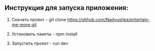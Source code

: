 ## Инструкция для запуска приложения:

1. Скачать проект - git clone https://github.com/Nadyushka/entertain-me-more.git

2. Установить пакеты - npm install

3. Запустить проект  - run dev
